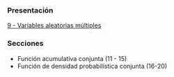 ### Presentación

[9 - Variables aleatorias múltiples](https://www.overleaf.com/read/wxprpjfvhzwg#16672c)

### Secciones

- Función acumulativa conjunta (11 - 15)
- Función de densidad probabilística conjunta (16-20)